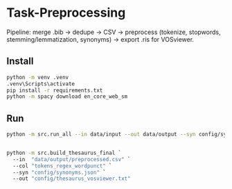 # Task-Preprocessing

Pipeline: merge .bib → dedupe → CSV → preprocess (tokenize, stopwords, stemming/lemmatization, synonyms) → export .ris for VOSviewer.

## Install
```bash
python -m venv .venv
.venv\Scripts\activate
pip install -r requirements.txt
python -m spacy download en_core_web_sm
```
## Run
```bash
python -m src.run_all --in data/input --out data/output --syn config/synonyms.json --domain-stop config/domain_stopwords.txt


python -m src.build_thesaurus_final `
  --in  "data/output/preprocessed.csv" `
  --col "tokens_regex_wordpunct" `
  --syn "config/synonyms.json" `
  --out "config/thesaurus_vosviewer.txt"
```
